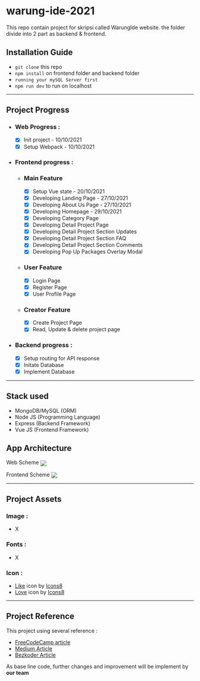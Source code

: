 # warung-ide-2021
This repo contain project for skripsi called WarungIde website. the folder divide into 2 part as backend & frontend.

## Installation Guide
- `git clone` this repo
- `npm install` on frontend folder and backend folder
- `running your mySQL Server first`
- `npm run dev` to run on localhost

---

## Project Progress

- ### Web Progress :
  - [x] Init project - 10/10/2021
  - [x] Setup Webpack - 10/10/2021

- ### Frontend progress :
  - ### Main Feature
    - [x] Setup Vue state - 20/10/2021
    - [x] Developing Landing Page - 27/10/2021
    - [x] Developing About Us Page - 27/10/2021
    - [x] Developing Homepage - 29/10/2021
    - [x] Developing Category Page
    - [x] Developing Detail Project Page
    - [x] Developing Detail Project Section Updates
    - [x] Developing Detail Project Section FAQ
    - [x] Developing Detail Project Section Comments
    - [x] Developing Pop Up Packages Overlay Modal
  - ### User Feature
    - [x] Login Page
    - [x] Register Page
    - [x] User Profile Page
  - ### Creator Feature
    - [x] Create Project Page
    - [x] Read, Update & delete project page
- ### Backend progress :
  - [x] Setup routing for API response  
  - [x] Initate Database
  - [x] Implement Database

---
## Stack used
- MongoDB/MySQL (ORM)
- Node JS (Programming Language)
- Express (Backend Framework)
- Vue JS (Frontend Framework)

## App Architecture
Web Scheme
<img align="center" src="https://www.bezkoder.com/wp-content/uploads/2019/12/vue-node-express-mysql-architecture.png">

Frontend Scheme
<img align="center" src="https://www.bezkoder.com/wp-content/uploads/2019/12/vue-node-express-mysql-example-vue-client-overview.png">

---

## Project Assets

### Image :
- X

### Fonts :
- X
### Icon :
- <a target="_blank" href="https://icons8.com/icon/LcMH8YqF0Ej1/like">Like</a> icon by <a target="_blank" href="https://icons8.com">Icons8</a>
- <a target="_blank" href="https://icons8.com/icon/86721/love">Love</a> icon by <a target="_blank" href="https://icons8.com">Icons8</a>

---

## Project Reference
This project using several reference :
- [FreeCodeCamp article](https://www.freecodecamp.org/news/build-a-full-stack-mevn-app/) 
- [Medium Article](https://rezazr.medium.com/tutorial-webpack-vue-js-6f23378683b5)
- [Bezkoder Article](https://www.bezkoder.com/vue-js-node-js-express-mysql-crud-example/)

As base line code, further changes and improvement will be implement by **our team**


